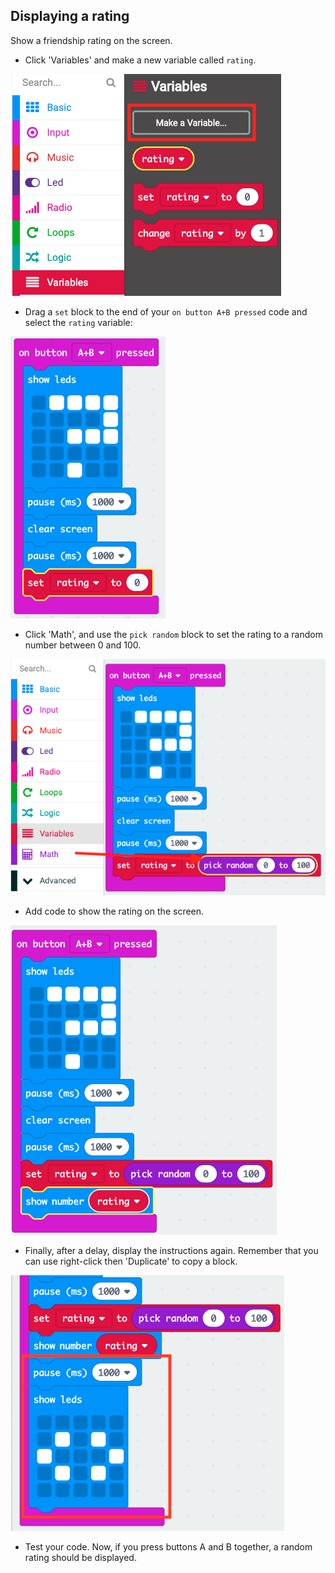 ## Displaying a rating

Show a friendship rating on the screen.

+ Click 'Variables' and make a new variable called `rating`.

![screenshot](images/rate-rating.png)

+ Drag a `set` block to the end of your `on button A+B pressed` code and select the `rating` variable:

![screenshot](images/rate-rating-set.png)

+ Click 'Math', and use the `pick random` block to set the rating to a random number between 0 and 100.

![screenshot](images/rate-rating-random.png)

+ Add code to show the rating on the screen.

![screenshot](images/rate-rating-show.png)

+ Finally, after a delay, display the instructions again. Remember that you can use right-click then 'Duplicate' to copy a block.

![screenshot](images/rate-instruct.png)

+ Test your code. Now, if you press buttons A and B together, a random rating should be displayed.